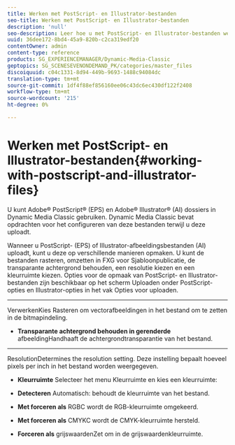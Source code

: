```yaml
---
title: Werken met PostScript- en Illustrator-bestanden
seo-title: Werken met PostScript- en Illustrator-bestanden
description: 'null'
seo-description: Leer hoe u met PostScript- en Illustrator-bestanden werkt.
uuid: 36dee172-8bd4-45a9-820b-c2ca319edf20
contentOwner: admin
content-type: reference
products: SG_EXPERIENCEMANAGER/Dynamic-Media-Classic
geptopics: SG_SCENESEVENONDEMAND_PK/categories/master_files
discoiquuid: c04c1331-8d94-449b-9693-1488c94084dc
translation-type: tm+mt
source-git-commit: 1df4f88ef856160ee06c43dc6ec430df122f2408
workflow-type: tm+mt
source-wordcount: '215'
ht-degree: 0%

---
```



# Werken met PostScript- en Illustrator-bestanden{#working-with-postscript-and-illustrator-files}

U kunt Adobe® PostScript® (EPS) en Adobe® Illustrator® (AI) dossiers in Dynamic Media Classic gebruiken. Dynamic Media Classic bevat opdrachten voor het configureren van deze bestanden terwijl u deze uploadt.

Wanneer u PostScript- (EPS) of Illustrator-afbeeldingsbestanden (AI) uploadt, kunt u deze op verschillende manieren opmaken. U kunt de bestanden rasteren, omzetten in FXG voor Sjabloonpublicatie, de transparante achtergrond behouden, een resolutie kiezen en een kleurruimte kiezen. Opties voor de opmaak van PostScript- en Illustrator-bestanden zijn beschikbaar op het scherm Uploaden onder PostScript-opties en Illustrator-opties in het vak Opties voor uploaden.

* ****
VerwerkenKies Rasteren om vectorafbeeldingen in het bestand om te zetten in de bitmapindeling.

* **Transparante achtergrond behouden in gerenderde**
afbeeldingHandhaaft de achtergrondtransparantie van het bestand.

* ****
ResolutionDetermines the resolution setting. Deze instelling bepaalt hoeveel pixels per inch in het bestand worden weergegeven.

* **Kleurruimte**
Selecteer het menu Kleurruimte en kies een kleurruimte:

* **Detecteren**
Automatisch: behoudt de kleurruimte van het bestand.

* **Met forceren als**
RGBC wordt de RGB-kleurruimte omgekeerd.

* **Met forceren als**
CMYKC wordt de CMYK-kleurruimte hersteld.

* **Forceren als**
grijswaardenZet om in de grijswaardenkleurruimte.

